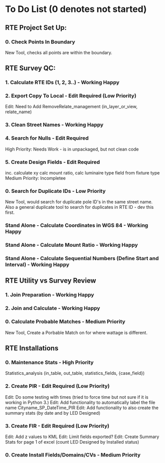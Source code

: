 # To Do List (0 denotes not started)


## RTE Project Set Up:
### 0. Check Points In Boundary
New Tool, checks all points are within the boundary.


## RTE Survey QC:
### 1. Calculate RTE IDs (1, 2, 3..) - Working Happy

### 2. Export Copy To Local - Edit Required (Low Priority)
Edit: Need to Add RemoveRelate_management (in_layer_or_view, relate_name)

### 3. Clean Street Names - Working Happy

### 4. Search for Nulls - Edit Required
High Priority: Needs Work - is in unpackaged, but not clean code

### 5. Create Design Fields - Edit Required
inc. calculate xy calc mount ratio, calc luminaire type field from fixture type
Medium Priority: Incompletee

### 0. Search for Duplicate IDs - Low Priority
New Tool, would search for duplicate pole ID's in the same street name.
Also a general duplicate tool to search for duplicates in RTE ID - dev this first.

### Stand Alone - Calculate Coordinates in WGS 84 - Working Happy

### Stand Alone - Calculate Mount Ratio - Working Happy

### Stand Alone - Calculate Sequential Numbers (Define Start and Interval) - Working Happy


## RTE Utility vs Survey Review
### 1. Join Preparation - Working Happy

### 2. Join and Calculate - Working Happy

### 0. Calculate Probable Matches - Medium Priority
New Tool, Create a Porbable Match on for where wattage is different.


## RTE Installations
### 0. Maintenance Stats - High Priority
Statistics_analysis (in_table, out_table, statistics_fields, {case_field})

### 2. Create PIR - Edit Required (Low Priority)
Edit: Do some testing with times (tried to force time but not sure if it is working in Python 3.)
Edit: Add functionality to automatically label the file name Cityname_SP_DateTime_PIR
Edit: Add functionality to also create the summary stats (by date and by LED Designed)

### 3. Create FIR - Edit Required (Low Priority)
Edit: Add z values to KML
Edit: Limit fields exported?
Edit: Create Summary Stats for page 1 of excel (count LED Designed by Installed status)

### 0. Create Install Fields/Domains/CVs - Medium Priority

